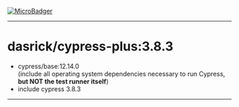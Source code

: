 [![MicroBadger][microbadger-image]][microbadger-url]

***

# dasrick/cypress-plus:3.8.3

* cypress/base:12.14.0 <br>(include all operating system dependencies necessary to run Cypress, **but NOT the test runner itself**)
* include cypress 3.8.3

***

[microbadger-image]: https://images.microbadger.com/badges/image/dasrick/cypress-plus:3.8.3.svg
[microbadger-url]: https://microbadger.com/images/dasrick/cypress-plus:3.8.3

